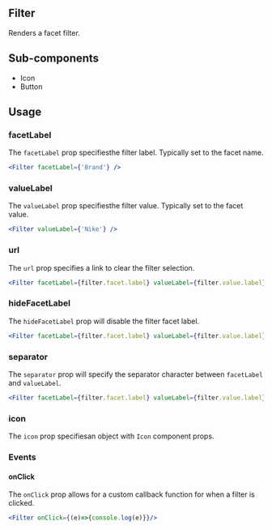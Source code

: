 ## Filter

Renders a facet filter.

## Sub-components
- Icon
- Button

## Usage

### facetLabel
The `facetLabel` prop specifiesthe filter label. Typically set to the facet name.

```jsx
<Filter facetLabel={'Brand'} />
```

### valueLabel
The `valueLabel` prop specifiesthe filter value. Typically set to the facet value.

```jsx
<Filter valueLabel={'Nike'} />
```

### url
The `url` prop specifies a link to clear the filter selection.

```jsx
<Filter facetLabel={filter.facet.label} valueLabel={filter.value.label} url={filter.url} />
```

### hideFacetLabel
The `hideFacetLabel` prop will disable the filter facet label.

```jsx
<Filter facetLabel={filter.facet.label} valueLabel={filter.value.label} hideFacetLabel={true} />
```
### separator
The `separator` prop will specify the separator character between `facetLabel` and `valueLabel`.

```jsx
<Filter facetLabel={filter.facet.label} valueLabel={filter.value.label} separator={': '} />
```

### icon
The `icon` prop specifiesan object with `Icon` component props. 

### Events

#### onClick
The `onClick` prop allows for a custom callback function for when a filter is clicked.

```jsx
<Filter onClick={(e)=>{console.log(e)}}/>
```
